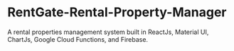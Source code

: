# RentGate-Rental-Property-Manager
A rental properties management system built in ReactJs, Material UI, ChartJs, Google Cloud Functions, and Firebase.
